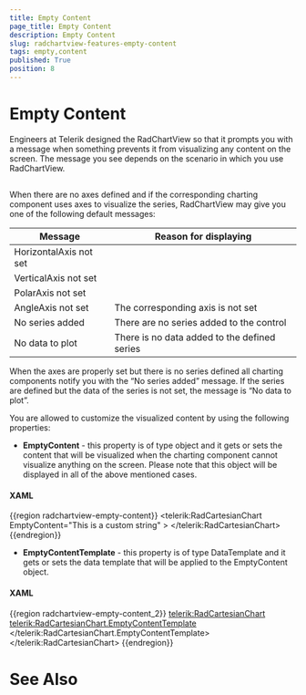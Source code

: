 ```yaml
---
title: Empty Content
page_title: Empty Content
description: Empty Content
slug: radchartview-features-empty-content
tags: empty,content
published: True
position: 8
---
```


# Empty Content



Engineers at Telerik designed the RadChartView so that it prompts you with a message when something prevents it from visualizing any content on the screen. The message you see depends on the scenario in which you use RadChartView.

## 

When there are no axes defined and if the corresponding charting component uses axes to visualize the series, RadChartView may give you one of the following default messages:

|Message|Reason for displaying|
|-------|---------------------|
|HorizontalAxis not set|      |
|VerticalAxis not set|        |
|PolarAxis not set|           | 
|AngleAxis not set|The corresponding axis is not set|
|No series added|There are no series added to the control|
|No data to plot|There is no data added to the defined series|

When the axes are properly set but there is no series defined all charting components notify you with the “No series added” message. If the series are defined but the data of the series is not set, the message is “No data to plot”.

You are allowed to customize the visualized content by using the following properties:
        

* __EmptyContent__ - this property is of type object and it gets or sets the content that will be visualized when the charting component cannot visualize anything on the screen. Please note that this object will be displayed in all of the above mentioned cases.
            

#### __XAML__
{{region radchartview-empty-content}}
    <telerik:RadCartesianChart EmptyContent="This is a custom string" >
    </telerik:RadCartesianChart>
{{endregion}}


* __EmptyContentTemplate__ - this property is of type DataTemplate and it gets or sets the data template that will be applied to the EmptyContent object.

#### __XAML__
{{region radchartview-empty-content_2}}
    <telerik:RadCartesianChart>
        <telerik:RadCartesianChart.EmptyContentTemplate>
            <DataTemplate>
                <StackPanel>
                      <Image Source="Error.jpg"></Image>
                      <TextBlock Text="There is an error in the settings of the control!"></TextBlock>
                </StackPanel>
            </DataTemplate>
        </telerik:RadCartesianChart.EmptyContentTemplate>
    </telerik:RadCartesianChart>
{{endregion}}
# See Also
